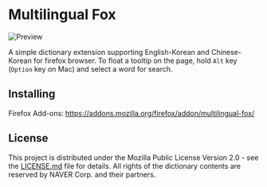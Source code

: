 # Multilingual Fox

![Preview](https://user-images.githubusercontent.com/6410412/61590282-982c0300-abf1-11e9-9845-04e6bd174230.gif)

A simple dictionary extension supporting English-Korean and Chinese-Korean for firefox browser. To float a tooltip on the page, hold `Alt` key (`Option` key on Mac) and select a word for search.

## Installing

Firefox Add-ons: https://addons.mozilla.org/firefox/addon/multilingual-fox/

## License

This project is distributed under the Mozilla Public License Version 2.0 - see the [LICENSE.md](LICENSE.md) file for details. All rights of the dictionary contents are reserved by NAVER Corp. and their partners.